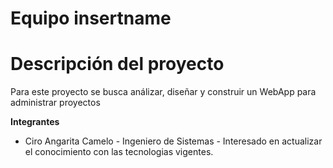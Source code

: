 # Equipo insertname

# Descripción del proyecto

Para este proyecto se busca análizar, diseñar y construir un WebApp para administrar proyectos

**Integrantes**
<ul>
<li>Ciro Angarita Camelo - Ingeniero de Sistemas - Interesado en actualizar el conocimiento con las tecnologias vigentes.</li>
</ul>

